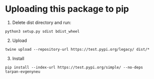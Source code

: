 # Uploading this package to pip


1. Delete dist directory and run:

```
python3 setup.py sdist bdist_wheel
```

2. Upload

```
twine upload --repository-url https://test.pypi.org/legacy/ dist/*
```

3. Install

```
pip install --index-url https://test.pypi.org/simple/ --no-deps tarpan-evgenyneu
```
